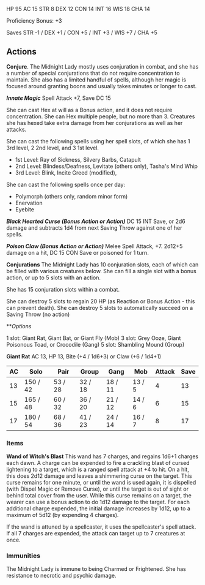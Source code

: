HP 95
AC 15
STR 8 DEX 12 CON 14 INT 16 WIS 18 CHA 14

Proficiency Bonus: +3

Saves 
STR -1 / DEX +1 / CON +5 / INT +3 / WIS +7 / CHA +5

## Actions
**Conjure**. The Midnight Lady mostly uses conjuration in combat, and she has a number of special conjurations that do not require concentration to maintain. She also has a limited handful of spells, although her magic is focused around granting boons and usually takes minutes or longer to cast.

***Innate Magic***
Spell Attack +7, Save DC 15

She can cast Hex at will as a Bonus action, and it does not require concentration. She can Hex multiple people, but no more than 3. Creatures she has hexed take extra damage from her conjurations as well as her attacks.

She can cast the following spells using her spell slots, of which she has 1 3rd level, 2 2nd level, and 3 1st level.
* 1st Level: Ray of Sickness, Silvery Barbs, Catapult
* 2nd Level: Blindess/Deafness, Levitate (others only), Tasha's Mind Whip
* 3rd Level:  Blink, Incite Greed (modified), 

She can cast the following spells once per day:
* Polymorph (others only, random minor form)
* Enervation
* Eyebite

**_Black Hearted Curse (Bonus Action or Action)_**
DC 15 INT Save, or 2d6 damage and subtracts 1d4 from next Saving Throw against one of her spells.

**_Poison Claw (Bonus Action or Action)_**
Melee Spell Attack, +7. 2d12+5 damage on a hit, DC 15 CON Save or poisoned for 1 turn.

**Conjurations**
The Midnight Lady has 10 conjuration slots, each of which can be filled with various creatures below. She can fill a single slot with a bonus action, or up to 5 slots with an action. 

She has 15 conjuration slots within a combat. 

She can destroy 5 slots to regain 20 HP (as Reaction or Bonus Action - this can prevent death). She can destroy 5 slots to automatically succeed on a Saving Throw (no action)

***Options*

1 slot: Giant Rat, Giant Bat, or Giant Fly (Mob)
3 slot: Grey Ooze, Giant Poisonous Toad, or Crocodile (Gang)
5 slot: Shambling Mound (Group)

****Giant Rat****
AC 13, HP 13, Bite (+4 / 1d6+3) or Claw (+6 / 1d4+1)


| AC  | Solo     | Pair    | Group   | Gang    | Mob    | Attack | Save |
| --- | -------- | ------- | ------- | ------- | ------ | ------ | ---- |
| 13  | 150 / 42 | 53 / 28 | 32 / 18 | 18 / 11 | 13 / 5 | 4      | 13   |
| 15  | 165 / 48 | 60 / 32 | 36 / 20 | 21 / 12 | 14 / 6 | 6      | 15   |
| 17  | 180 / 54 | 68 / 36 | 41 / 23 | 24 / 14 | 16 / 7 | 8      | 17   |


### Items

**Wand of Witch's Blast**
This wand has 7 charges, and regains 1d6+1 charges each dawn. A charge can be expended to fire a crackling blast of cursed lightening to a target, which is a ranged spell attack at +4 to hit. On a hit, this does 2d12 damage and leaves a shimmering curse on the target. This curse remains for one minute, or until the wand is used again, it is dispelled (with Dispel Magic or Remove Curse), or until the target is out of sight or behind total cover from the user. While this curse remains on a target, the wearer can use a bonus action to do 1d12 damage to the target. For each additional charge expended, the initial damage increases by 1d12, up to a maximum of 5d12 (by expending 4 charges).

If the wand is attuned by a spellcaster, it uses the spellcaster's spell attack. If all 7 charges are expended, the attack can target up to 7 creatures at once. 
### Immunities
The Midnight Lady is immune to being Charmed or Frightened. She has resistance to necrotic and psychic damage. 

